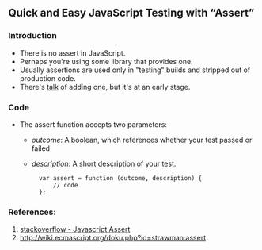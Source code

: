 ## Quick and Easy JavaScript Testing with “Assert”

### Introduction
- There is no assert in JavaScript. 
- Perhaps you're using some library that provides one. 
- Usually assertions are used only in "testing" builds and stripped out of production code.
- There's [talk](http://wiki.ecmascript.org/doku.php?id=strawman:assert) of adding one, but it's at an early stage. 

### Code

- The assert function accepts two parameters:
    - _outcome_: A boolean, which references whether your test passed or failed
    - _description_: A short description of your test.
    


            var assert = function (outcome, description) {
                // code
            };


### References:
1. [stackoverflow - Javascript Assert ](http://stackoverflow.com/questions/15313418/javascript-assert)
2. http://wiki.ecmascript.org/doku.php?id=strawman:assert
